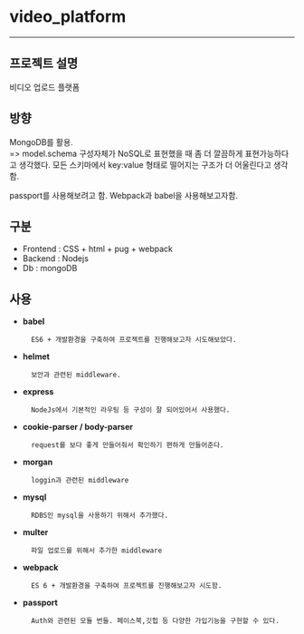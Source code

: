 # video_platform

---

## 프로젝트 설명

비디오 업로드 플랫폼



## 방향

MongoDB를 활용.      
=> model.schema 구성자체가 NoSQL로 표현했을 때 좀 더 깔끔하게 표현가능하다고 생각했다.
모든 스키마에서 key:value 형태로 떨어지는 구조가 더 어울린다고 생각함.     
 
passport를 사용해보려고 함.
Webpack과 babel을 사용해보고자함.



## 구분

- Frontend : CSS + html + pug + webpack
- Backend : Nodejs
- Db : mongoDB

## 사용

- **babel**

        ES6 + 개발환경을 구축하여 프로젝트를 진행해보고자 시도해보았다.

- **helmet**

        보안과 관련된 middleware.

- **express**

        NodeJs에서 기본적인 라우팅 등 구성이 잘 되어있어서 사용했다.

- **cookie-parser / body-parser**

        request를 보다 좋게 만들어줘서 확인하기 편하게 만들어준다.

- **morgan**

        loggin과 관련된 middleware

- **mysql**

        RDBS인 mysql을 사용하기 위해서 추가했다.

- **multer**

        파일 업로드를 위해서 추가한 middleware

- **webpack**

        ES 6 + 개발환경을 구축하여 프로젝트를 진행해보고자 시도함.
        
- **passport**

        Auth와 관련된 모듈 번들. 페이스북,깃헙 등 다양한 가입기능을 구현할 수 있다.

